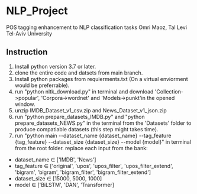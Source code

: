 # NLP_Project

POS tagging enhancement to NLP classification tasks
Omri Maoz, Tal Levi
Tel-Aviv University

## Instruction

1. Install python version 3.7 or later.
2. clone the entire code and datsets from main branch.
3. Install python packages from requierments.txt (On a virtual enviorment would be preferrable).
4. run "python nltk_download.py" in terminal and download 'Collection->popular', 'Corpora->wordnet' and 'Models->punkt'in the opened window.
5. unzip IMDB_Dataset_v1_csv.zip and News_Dataset_v1_json.zip 
6. run "python prepare_datasets_IMDB.py" and "python prepare_datasets_NEWS.py" in the terminal from the 'Datasets' folder to produce compatiable datasets  (this step might takes time).
7. run "python main --dataset_name {dataset_name} --tag_feature {tag_feature} --dataset_size {dataset_size} --model {model}" in terminal from the root folder. replace each input from the bank:
- dataset_name ∈ ['IMDB', 'News']
- tag_feature ∈ ['original', 'upos', 'upos_filter', 'upos_filter_extend', 'bigram', 'bigram', 'bigram_filter', 'bigram_filter_extend']
- dataset_size ∈ [15000, 5000, 1000]
- model ∈ ['BiLSTM', 'DAN', 'Transformer]

